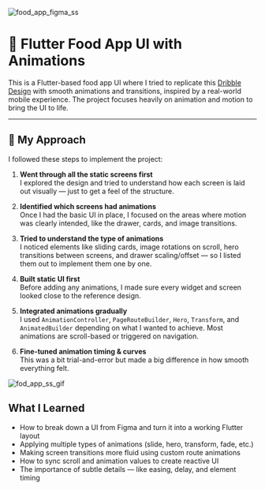 

![food_app_figma_ss](https://github.com/user-attachments/assets/f7e03b2c-f409-45c6-9935-1b9b475d342b)

# 🍔 Flutter Food App UI with Animations

This is a Flutter-based food app UI where I tried to replicate this [Dribble Design]( https://dribbble.com/shots/16648056-Food-app-UI-animation) with smooth animations and transitions, inspired by a real-world mobile experience. The project focuses heavily on animation and motion to bring the UI to life.

---

## 👣 My Approach

I followed these steps to implement the project:

1. **Went through all the static screens first**  
   I explored the design and tried to understand how each screen is laid out visually — just to get a feel of the structure.

2. **Identified which screens had animations**  
   Once I had the basic UI in place, I focused on the areas where motion was clearly intended, like the drawer, cards, and image transitions.

3. **Tried to understand the type of animations**  
   I noticed elements like sliding cards, image rotations on scroll, hero transitions between screens, and drawer scaling/offset — so I listed them out to implement them one by one.

4. **Built static UI first**  
   Before adding any animations, I made sure every widget and screen looked close to the reference design.

5. **Integrated animations gradually**  
   I used `AnimationController`, `PageRouteBuilder`, `Hero`, `Transform`, and `AnimatedBuilder` depending on what I wanted to achieve. Most animations are scroll-based or triggered on navigation.

6. **Fine-tuned animation timing & curves**  
   This was a bit trial-and-error but made a big difference in how smooth everything felt.


![fod_app_ss_gif](https://github.com/user-attachments/assets/986060e7-1c56-473e-811a-e36aae82a9eb)

##  What I Learned

- How to break down a UI from Figma and turn it into a working Flutter layout  
- Applying multiple types of animations (slide, hero, transform, fade, etc.)  
- Making screen transitions more fluid using custom route animations  
- How to sync scroll and animation values to create reactive UI  
- The importance of subtle details — like easing, delay, and element timing





